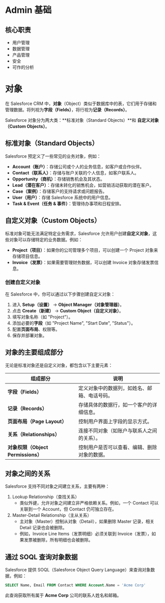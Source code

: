 # Admin 基础

## 核心职责

- 用户管理
- 数据管理
- 产品管理
- 安全
- 可作的分析

# 对象

在 Salesforce CRM 中，**对象**（Object）类似于数据库中的表，它们用于存储和管理数据。将列视为**字段（Fields）**，将行视为**记录（Records）**。

Salesforce 对象分为两大类：**标准对象（Standard Objects）**和 **自定义对象（Custom Objects）**。

## 标准对象（Standard Objects）

Salesforce 预定义了一些常见的业务对象，例如：

- **Account（账户）**：存储公司或个人的业务信息，如客户或合作伙伴。
- **Contact（联系人）**：存储与账户关联的个人信息，如客户联系人。
- **Opportunity（商机）**：存储销售机会及其状态。
- **Lead（潜在客户）**：存储未转化的销售机会，如营销活动获取的潜在客户。
- **Case（案例）**：存储客户的支持请求或问题报告。
- **User（用户）**：存储 Salesforce 系统中的用户信息。
- **Task & Event（任务 & 事件）**：管理待办事项和日程安排。

## 自定义对象（Custom Objects）

标准对象可能无法满足特定业务需求，Salesforce 允许用户创建**自定义对象**，这些对象可以存储特定的业务数据。例如：

- **Project（项目）**：如果你的公司管理多个项目，可以创建一个 Project 对象来存储项目信息。
- **Invoice（发票）**：如果需要管理财务数据，可以创建 Invoice 对象存储发票信息。

### 创建自定义对象

在 Salesforce 中，你可以通过以下步骤创建自定义对象：

1. 进入 **Setup（设置）** → **Object Manager（对象管理器）**。
2. 点击 **Create（新建）** → **Custom Object（自定义对象）**。
3. 填写对象名称（如 "Project"）。
4. 添加必要的**字段**（如 "Project Name", "Start Date", "Status"）。
5. 配置**页面布局**、权限等。
6. 保存并部署对象。

## 对象的主要组成部分

无论是标准对象还是自定义对象，都包含以下主要元素：

| 组成部分                           | 说明                                         |
| ---------------------------------- | -------------------------------------------- |
| **字段（Fields）**                 | 定义对象中的数据列，如姓名、邮箱、电话号码。 |
| **记录（Records）**                | 存储具体的数据行，如一个客户的详细信息。     |
| **页面布局（Page Layout）**        | 控制用户界面上字段的显示方式。               |
| **关系（Relationships）**          | 连接不同对象（如账户与联系人之间的关系）。   |
| **对象权限（Object Permissions）** | 控制用户是否可以查看、编辑、删除对象的数据。 |

## 对象之间的关系

Salesforce 支持不同对象之间建立关系，主要有两种：

1. Lookup Relationship（查找关系）
    - 类似外键，允许对象之间建立非严格依赖关系。例如，一个 Contact 可以关联到一个 Account，但 Contact 仍可独立存在。
2. Master-Detail Relationship（主从关系）
    - 主对象（Master）控制从对象（Detail），如果删除 Master 记录，相关 Detail 记录也会被删除。
    - 例如，Invoice Line Items（发票明细）必须关联到 Invoice（发票），如果发票被删除，所有明细也会被删除。

## **通过 SOQL 查询对象数据**

Salesforce 提供 SOQL（Salesforce Object Query Language）来查询对象数据，例如：

```sql
SELECT Name, Email FROM Contact WHERE Account.Name = 'Acme Corp'
```

此查询获取所有属于 **Acme Corp** 公司的联系人姓名和邮箱。